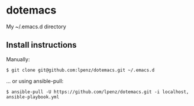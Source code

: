 # dotemacs

My ~/.emacs.d directory

## Install instructions

Manually:

    $ git clone git@github.com:lpenz/dotemacs.git ~/.emacs.d


... or using ansible-pull:

    $ ansible-pull -U https://github.com/lpenz/dotemacs.git -i localhost, ansible-playbook.yml

